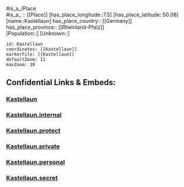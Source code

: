 ﻿---
location: [50.08,7.5] 
mapzoom: [7,12] 
mapmarker: city 
type: City
tags:
- geo/City


SpocWebEntityId: 31340
isDeleted: false
confidential: public

---
#is_a_/Place  
#is_a_ :: [[Place]] 
[has_place_longitude::7.5] 
[has_place_latitude::50.08] 
[name::Kastellaun] 
has_place_country:: [[Germany]]  
has_place_province:: [[Rheinland-Pfalz]]  
[Population::] 
[Unknown::] 


```leaflet
id: Kastellaun
coordinates: [[Kastellaun]] 
markerFile: [[Kastellaun]] 
defaultZoom: 11 
maxZoom: 18
```


## Confidential Links & Embeds: 

### [Kastellaun](/_public/Earth/Continent/Europe/Europe~Central/Germany/Germany~West/Rheinland-Pfalz/counties~RP/Rhein-Hunsrück-Kreis/cities~Rhein-Hunsrück/Kastellaun.md) 

### [Kastellaun.internal](/_internal/Earth/Continent/Europe/Europe~Central/Germany/Germany~West/Rheinland-Pfalz/counties~RP/Rhein-Hunsrück-Kreis/cities~Rhein-Hunsrück/Kastellaun.internal.md) 

### [Kastellaun.protect](/_protect/Earth/Continent/Europe/Europe~Central/Germany/Germany~West/Rheinland-Pfalz/counties~RP/Rhein-Hunsrück-Kreis/cities~Rhein-Hunsrück/Kastellaun.protect.md) 

### [Kastellaun.private](/_private/Earth/Continent/Europe/Europe~Central/Germany/Germany~West/Rheinland-Pfalz/counties~RP/Rhein-Hunsrück-Kreis/cities~Rhein-Hunsrück/Kastellaun.private.md) 

### [Kastellaun.personal](/_personal/Earth/Continent/Europe/Europe~Central/Germany/Germany~West/Rheinland-Pfalz/counties~RP/Rhein-Hunsrück-Kreis/cities~Rhein-Hunsrück/Kastellaun.personal.md) 

### [Kastellaun.secret](/_secret/Earth/Continent/Europe/Europe~Central/Germany/Germany~West/Rheinland-Pfalz/counties~RP/Rhein-Hunsrück-Kreis/cities~Rhein-Hunsrück/Kastellaun.secret.md) 
